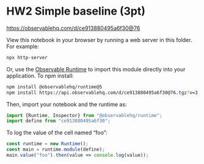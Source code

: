 # HW2 Simple baseline (3pt)

https://observablehq.com/d/ce913880495a6f30@76

View this notebook in your browser by running a web server in this folder. For
example:

~~~sh
npx http-server
~~~

Or, use the [Observable Runtime](https://github.com/observablehq/runtime) to
import this module directly into your application. To npm install:

~~~sh
npm install @observablehq/runtime@5
npm install https://api.observablehq.com/d/ce913880495a6f30@76.tgz?v=3
~~~

Then, import your notebook and the runtime as:

~~~js
import {Runtime, Inspector} from "@observablehq/runtime";
import define from "ce913880495a6f30";
~~~

To log the value of the cell named “foo”:

~~~js
const runtime = new Runtime();
const main = runtime.module(define);
main.value("foo").then(value => console.log(value));
~~~
